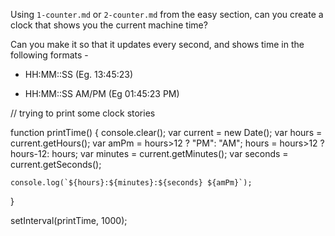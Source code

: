 Using `1-counter.md` or `2-counter.md` from the easy section, can you create a
clock that shows you the current machine time?

Can you make it so that it updates every second, and shows time in the following formats - 

 - HH:MM::SS (Eg. 13:45:23)

 - HH:MM::SS AM/PM (Eg 01:45:23 PM)



 // trying to print some clock stories

function printTime() {
    console.clear();
    var current = new Date();
    var hours = current.getHours();
    var amPm = hours>12 ? "PM": "AM";
    hours = hours>12 ? hours-12: hours;
    var minutes = current.getMinutes();
    var seconds = current.getSeconds();

    console.log(`${hours}:${minutes}:${seconds} ${amPm}`);
}

setInterval(printTime, 1000);